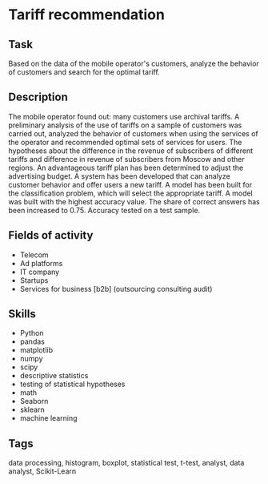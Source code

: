 # Tariff recommendation

## Task
Based on the data of the mobile operator's customers, analyze the behavior of customers and search for the optimal tariff.

## Description
The mobile operator found out: many customers use archival tariffs.
A preliminary analysis of the use of tariffs on a sample of customers was carried out,
analyzed the behavior of customers when using the services of the operator and
recommended optimal sets of services for users.
The hypotheses about the difference in the revenue of subscribers of different tariffs and
difference in revenue of subscribers from Moscow and other regions.
An advantageous tariff plan has been determined to adjust the advertising budget.
A system has been developed that can analyze customer behavior and offer users a new tariff.
A model has been built for the classification problem, which will select the appropriate tariff.
A model was built with the highest accuracy value.
The share of correct answers has been increased to 0.75. Accuracy tested on a test sample.

## Fields of activity

* Telecom
* Ad platforms
* IT company
* Startups
* Services for business [b2b] (outsourcing consulting audit)

## Skills

* Python
* pandas
* matplotlib
* numpy
* scipy
* descriptive statistics
* testing of statistical hypotheses
* math
* Seaborn
* sklearn
* machine learning

## Tags

data processing, histogram, boxplot, statistical test, t-test, analyst, data analyst, Scikit-Learn
